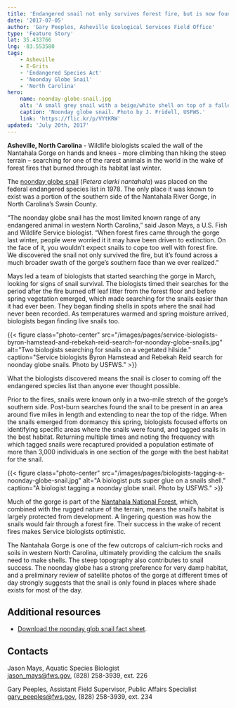 ```yaml
---
title: 'Endangered snail not only survives forest fire, but is now found in places never before seen'
date: '2017-07-05'
author: 'Gary Peeples, Asheville Ecological Services Field Office'
type: 'Feature Story'
lat: 35.433766
lng: -83.553580
tags:
    - Asheville
    - E-Grits
    - 'Endangered Species Act'
    - 'Noonday Globe Snail'
    - 'North Carolina'
hero:
    name: noonday-globe-snail.jpg
    alt: 'A small grey snail with a beige/white shell on top of a fallen leaf.'
    caption: 'Noonday globe snail. Photo by J. Fridell, USFWS.'
    link: 'https://flic.kr/p/VYtKRW'
updated: 'July 20th, 2017'
---
```


**Asheville, North Carolina** - Wildlife biologists scaled the wall of the Nantahala Gorge on hands and knees - more climbing than hiking the steep terrain – searching for one of the rarest animals in the world in the wake of forest fires that burned through its habitat last winter.

The [noonday globe snail](https://ecos.fws.gov/ecp0/profile/speciesProfile?sId=322) (*Petera clarki nantahala*) was placed on the federal endangered species list in 1978. The only place it was known to exist was a portion of the southern side of the Nantahala River Gorge, in North Carolina’s Swain County.

“The noonday globe snail has the most limited known range of any endangered animal in western North Carolina,” said Jason Mays, a U.S. Fish and Wildlife Service biologist. “When forest fires came through the gorge last winter, people were worried it it may have been driven to extinction. On the face of it, you wouldn’t expect snails to cope too well with forest fire. We discovered the snail not only survived the fire, but it’s found across a much broader swath of the gorge’s southern face than we ever realized.”

Mays led a team of biologists that started searching the gorge in March, looking for signs of snail survival. The biologists timed their searches for the period after the fire burned off leaf litter from the forest floor and before spring vegetation emerged, which made searching for the snails easier than it had ever been. They began finding shells in spots where the snail had never been recorded. As temperatures warmed and spring moisture arrived, biologists began finding live snails too.

{{< figure class="photo-center" src="/images/pages/service-biologists-byron-hamstead-and-rebekah-reid-search-for-noonday-globe-snails.jpg" alt="Two biologists searching for snails on a vegetated hilside." caption="Service biologists Byron Hamstead and Rebekah Reid search for noonday globe snails. Photo by USFWS." >}}

What the biologists discovered means the snail is closer to coming off the endangered species list than anyone ever thought possible.

Prior to the fires, snails were known only in a two-mile stretch of the gorge’s southern side. Post-burn searches found the snail to be present in an area around five miles in length and extending to near the top of the ridge.  When the snails emerged from dormancy this spring, biologists focused efforts on identifying specific areas where the snails were found, and tagged snails in the best habitat. Returning multiple times and noting the frequency with which tagged snails were recaptured provided a population estimate of more than 3,000 individuals in one section of the gorge with the best habitat for the snail.

{{< figure class="photo-center" src="/images/pages/biologists-tagging-a-noonday-globe-snail.jpg" alt="A biologist puts super glue on a snails shell." caption="A biologist tagging a noonday globe snail. Photo by USFWS." >}}

Much of the gorge is part of the [Nantahala National Forest](https://www.fs.usda.gov/recarea/nfsnc/recarea/?recid=48634), which, combined with the rugged nature of the terrain, means the snail’s habitat is largely protected from development. A lingering question was how the snails would fair through a forest fire. Their success in the wake of recent fires makes Service biologists optimistic.

The Nantahala Gorge is one of the few outcrops of calcium-rich rocks and soils in western North Carolina, ultimately providing the calcium the snails need to make shells. The steep topography also contributes to snail success. The noonday globe has a strong preference for very damp habitat, and a preliminary review of satellite photos of the gorge at different times of day strongly suggests that the snail is only found in places where shade exists for most of the day.

## Additional resources

- [Download the noonday glob snail fact sheet](/pdf/fact-sheet/noonday-globe-snail.pdf).

## Contacts

Jason Mays, Aquatic Species Biologist  
[jason_mays@fws.gov](mailto:jason_mays@fws.gov), (828) 258-3939, ext. 226

Gary Peeples, Assistant Field Supervisor, Public Affairs Specialist  
[gary_peeples@fws.gov](mailto:gary_peeples@fws.gov), (828) 258-3939, ext. 234
